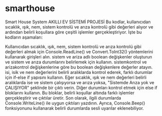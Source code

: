 # smarthouse
Smart House System
AKILLI EV SİSTEMİ PROJESİ
Bu kodlar, kullanıcıdan sıcaklık, ışık, nem, sistem kontrolü ve arıza kontrolü gibi değerleri alıyor ve ardından belirli koşullara göre çeşitli işlemler gerçekleştiriyor. İşte bu kodların aşamaları:

Kullanıcıdan sıcaklık, ışık, nem, sistem kontrolü ve arıza kontrolü gibi değerleri almak için Console.ReadLine() ve Convert.ToInt32() yöntemlerini kullanarak girişleri alın.
sistem ve ariza adlı boolean değişkenler oluşturun ve sistem ve arıza durumlarını belirlemek için kullanın. sistemkontrol ve arizakontrol değişkenlerine göre bu boolean değişkenlere değerler atayın.
isi, isik ve nem değerlerini belirli aralıklarda kontrol ederek, farklı durumlar için if-else if yapısını kullanın.
Eğer sıcaklık, ışık ve nem değerleri belirli aralıklarda ise ve sistem çalışıyorsa ve arıza yoksa, "Sistemde Arıza yok ve ÇALIŞIYOR" şeklinde bir çıktı verin.
Diğer durumları kontrol etmek için else if bloklarını kullanın. Bu bloklar, belirli koşullar altında farklı işlemler gerçekleştirir ve çıktılar üretir.
Son olarak, ilgili durumlarda Console.WriteLine() ile uygun çıktıları yazdırın. Ayrıca, Console.Beep() fonksiyonunu kullanarak belirli durumlarda sesli uyarılar eklenebiliyor.
